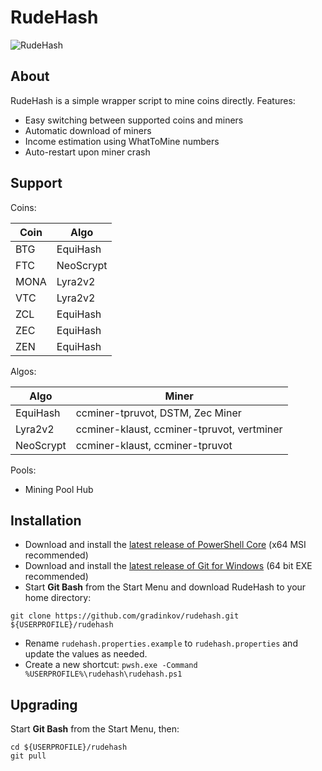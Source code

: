 # RudeHash

![RudeHash](https://i.imgur.com/EQLx5at.png "RudeHash")

## About

RudeHash is a simple wrapper script to mine coins directly. Features:

* Easy switching between supported coins and miners
* Automatic download of miners
* Income estimation using WhatToMine numbers
* Auto-restart upon miner crash

## Support

Coins:

| Coin | Algo |
|---|---|
| BTG | EquiHash |
| FTC | NeoScrypt |
| MONA | Lyra2v2 |
| VTC | Lyra2v2 |
| ZCL | EquiHash |
| ZEC | EquiHash |
| ZEN | EquiHash |

Algos:

| Algo | Miner |
|---|---|
| EquiHash | ccminer-tpruvot, DSTM, Zec Miner |
| Lyra2v2 | ccminer-klaust, ccminer-tpruvot, vertminer |
| NeoScrypt | ccminer-klaust, ccminer-tpruvot |

Pools:

* Mining Pool Hub

## Installation

* Download and install the [latest release of PowerShell Core](https://github.com/PowerShell/PowerShell/releases/latest) (x64 MSI recommended)
* Download and install the [latest release of Git for Windows](https://github.com/git-for-windows/git/releases/latest) (64 bit EXE recommended)
* Start **Git Bash** from the Start Menu and download RudeHash to your home directory:

~~~
git clone https://github.com/gradinkov/rudehash.git ${USERPROFILE}/rudehash
~~~

* Rename `rudehash.properties.example` to `rudehash.properties` and update the values as needed.
* Create a new shortcut: `pwsh.exe -Command %USERPROFILE%\rudehash\rudehash.ps1`

## Upgrading

Start **Git Bash** from the Start Menu, then:

~~~
cd ${USERPROFILE}/rudehash
git pull
~~~
